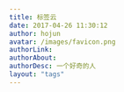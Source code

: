 ```yaml
---
title: 标签云
date: 2017-04-26 11:30:12
author: hojun
avatar: /images/favicon.png
authorLink: 
authorAbout: 
authorDesc: 一个好奇的人
layout: "tags"
---
```



